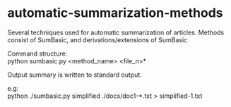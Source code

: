 # automatic-summarization-methods
Several techniques used for automatic summarization of articles. Methods consist of SumBasic, and derivations/extensions of SumBasic

Command structure: <br />
python sumbasic.py <method_name> <file_n>*

Output summary is written to standard output.

e.g:<br />
python ./sumbasic.py simplified ./docs/doc1-*.txt > simplified-1.txt
